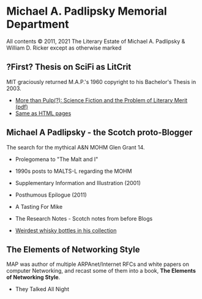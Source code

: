 # Michael A. Padlipsky Memorial Department

All contents &copy; 2011, 2021 The Literary Estate of Michael A. Padlipsky & William D. Ricker
except as otherwise marked

## ?First? Thesis on SciFi as LitCrit

MIT graciously returned M.A.P.'s 1960 copyright to his Bachelor's Thesis in 2003.

* [More than Pulp(?): Science Fiction and the Problem of Literary Merit (pdf)](./SciFi/TheThesis.pdf)
* [Same as HTML pages](./SciFi/tt/)

## Michael A Padlipsky - the Scotch proto-Blogger

The search for the mythical A&N MOHM Glen Grant 14.
* Prolegomena to "The Malt and I"
* 1990s posts to MALTS-L regarding the MOHM
* Supplementary Information and Illustration (2001)
* Posthumous Epilogue (2011)
* A Tasting For Mike 

* The Research Notes - Scotch notes from before Blogs

* [Weirdest whisky bottles in his collection](./MAP/Malt/Mike-Empties-WDA.html)

## The Elements of Networking Style

MAP was author of multiple  ARPAnet/Internet RFCs and white papers on computer Networking, and recast some of them into a book, **The Elements of Networking Style**.

* They Talked All Night